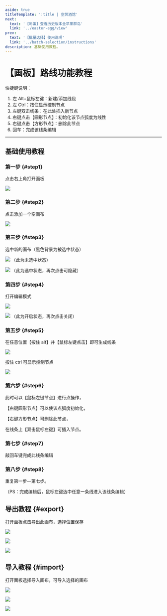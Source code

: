 ```yaml
---
aside: true
titleTemplate: ':title | 空荧酒馆'
next:
  text: '【彩蛋】查看历史版本金苹果群岛'
  link: '../easter-egg/view'
prev:
  text: '【批量选择】使用说明'
  link: '../batch-selection/instructions'
description: 基础使用教程。
---
```


[文：【画板】路线功能教程]: # 'https://support.qq.com/products/321980/faqs/121965'

# 【画板】路线功能教程

快捷键说明：

1. 左 Alt+鼠标左键：新建/添加线段
2. 左 Ctrl：按住显示控制节点
3. 左键双击线条：在此处插入新节点
4. 右键点击【圆形节点】：初始化该节点弧度为线性
5. 右键点击【方形节点】：删除此节点
6. 回车：完成该线条编辑

---

## 基础使用教程

### 第一步 {#step1}

点击右上角打开画板

![](/imgs/manual/canvas/1.png)

### 第二步 {#step2}

点击添加一个空画布

![](/imgs/manual/canvas/2.png)

### 第三步 {#step3}

选中新的画布（黑色背景为被选中状态）

![](/imgs/manual/canvas/3.png) （此为未选中状态）

![](/imgs/manual/canvas/4.png) （此为选中状态，再次点击可隐藏）

### 第四步 {#step4}

打开编辑模式

![](/imgs/manual/canvas/5.png)

![](/imgs/manual/canvas/6.png) （此为开启状态，再次点击关闭）

### 第五步 {#step5}

在任意位置【按住 alt】并【鼠标左键点击】即可生成线条

![](/imgs/manual/canvas/7.png)

按住 ctrl 可显示控制节点

![](/imgs/manual/canvas/9.png)

### 第六步 {#step6}

此时可以【鼠标左键节点】进行点操作，

【右键圆形节点】可以使该点弧度初始化，

【右键方形节点】可删除此节点，

在线条上【双击鼠标左键】可插入节点。

### 第七步 {#step7}

敲回车键完成此线条编辑

### 第八步 {#step8}

重复第一步—第七步。

（PS：完成编辑后，鼠标左键选中任意一条线进入该线条编辑）

## 导出教程 {#export}

打开面板点击导出此画布，选择位置保存

![](/imgs/manual/canvas/10.png)

![](/imgs/manual/canvas/11.png)

![](/imgs/manual/canvas/12.png)

## 导入教程 {#import}

打开面板选择导入画布，可导入选择的画布

![](/imgs/manual/canvas/13.png)

![](/imgs/manual/canvas/14.png)

![](/imgs/manual/canvas/15.png)
